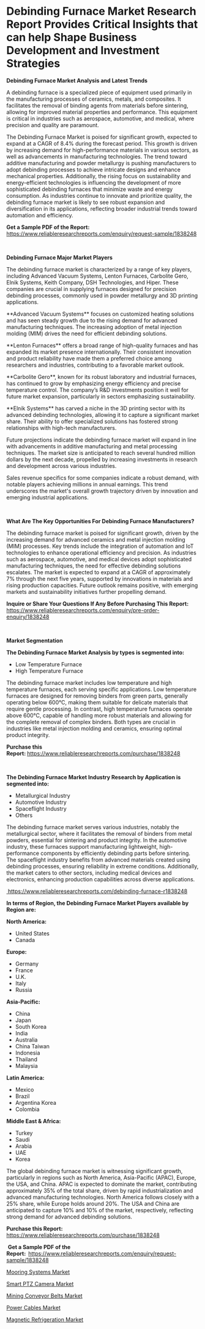 <p><h1>Debinding Furnace Market Research Report Provides Critical Insights that can help Shape Business Development and Investment Strategies</h1></p><p><strong>Debinding Furnace Market Analysis and Latest Trends</strong></p>
<p><p>A debinding furnace is a specialized piece of equipment used primarily in the manufacturing processes of ceramics, metals, and composites. It facilitates the removal of binding agents from materials before sintering, allowing for improved material properties and performance. This equipment is critical in industries such as aerospace, automotive, and medical, where precision and quality are paramount.</p><p>The Debinding Furnace Market is poised for significant growth, expected to expand at a CAGR of 8.4% during the forecast period. This growth is driven by increasing demand for high-performance materials in various sectors, as well as advancements in manufacturing technologies. The trend toward additive manufacturing and powder metallurgy is pushing manufacturers to adopt debinding processes to achieve intricate designs and enhance mechanical properties. Additionally, the rising focus on sustainability and energy-efficient technologies is influencing the development of more sophisticated debinding furnaces that minimize waste and energy consumption. As industries continue to innovate and prioritize quality, the debinding furnace market is likely to see robust expansion and diversification in its applications, reflecting broader industrial trends toward automation and efficiency.</p></p>
<p><strong>Get a Sample PDF of the Report:&nbsp;</strong> <a href="https://www.reliableresearchreports.com/enquiry/request-sample/1838248?utm_campaign=123&utm_medium=2&utm_source=Github&utm_content=ia&utm_term=11042025&utm_id=debinding-furnace">https://www.reliableresearchreports.com/enquiry/request-sample/1838248</a></p>
<p>&nbsp;</p>
<p><strong>Debinding Furnace Major Market Players</strong></p>
<p><p>The debinding furnace market is characterized by a range of key players, including Advanced Vacuum Systems, Lenton Furnaces, Carbolite Gero, Elnik Systems, Keith Company, DSH Technologies, and Hiper. These companies are crucial in supplying furnaces designed for precision debinding processes, commonly used in powder metallurgy and 3D printing applications.</p><p>**Advanced Vacuum Systems** focuses on customized heating solutions and has seen steady growth due to the rising demand for advanced manufacturing techniques. The increasing adoption of metal injection molding (MIM) drives the need for efficient debinding solutions.</p><p>**Lenton Furnaces** offers a broad range of high-quality furnaces and has expanded its market presence internationally. Their consistent innovation and product reliability have made them a preferred choice among researchers and industries, contributing to a favorable market outlook.</p><p>**Carbolite Gero**, known for its robust laboratory and industrial furnaces, has continued to grow by emphasizing energy efficiency and precise temperature control. The company’s R&D investments position it well for future market expansion, particularly in sectors emphasizing sustainability.</p><p>**Elnik Systems** has carved a niche in the 3D printing sector with its advanced debinding technologies, allowing it to capture a significant market share. Their ability to offer specialized solutions has fostered strong relationships with high-tech manufacturers.</p><p>Future projections indicate the debinding furnace market will expand in line with advancements in additive manufacturing and metal processing techniques. The market size is anticipated to reach several hundred million dollars by the next decade, propelled by increasing investments in research and development across various industries.</p><p>Sales revenue specifics for some companies indicate a robust demand, with notable players achieving millions in annual earnings. This trend underscores the market's overall growth trajectory driven by innovation and emerging industrial applications.</p></p>
<p>&nbsp;</p>
<p><strong>What Are The Key Opportunities For Debinding Furnace Manufacturers?</strong></p>
<p><p>The debinding furnace market is poised for significant growth, driven by the increasing demand for advanced ceramics and metal injection molding (MIM) processes. Key trends include the integration of automation and IoT technologies to enhance operational efficiency and precision. As industries such as aerospace, automotive, and medical devices adopt sophisticated manufacturing techniques, the need for effective debinding solutions escalates. The market is expected to expand at a CAGR of approximately 7% through the next five years, supported by innovations in materials and rising production capacities. Future outlook remains positive, with emerging markets and sustainability initiatives further propelling demand.</p></p>
<p><strong>Inquire or Share Your Questions If Any Before Purchasing This Report:</strong> <a href="https://www.reliableresearchreports.com/enquiry/pre-order-enquiry/1838248?utm_campaign=123&utm_medium=2&utm_source=Github&utm_content=ia&utm_term=11042025&utm_id=debinding-furnace">https://www.reliableresearchreports.com/enquiry/pre-order-enquiry/1838248</a></p>
<p>&nbsp;</p>
<p><strong>Market Segmentation</strong></p>
<p><strong>The Debinding Furnace Market Analysis by types is segmented into:</strong></p>
<p><ul><li>Low Temperature Furnace</li><li>High Temperature Furnace</li></ul></p>
<p><p>The debinding furnace market includes low temperature and high temperature furnaces, each serving specific applications. Low temperature furnaces are designed for removing binders from green parts, generally operating below 600°C, making them suitable for delicate materials that require gentle processing. In contrast, high temperature furnaces operate above 600°C, capable of handling more robust materials and allowing for the complete removal of complex binders. Both types are crucial in industries like metal injection molding and ceramics, ensuring optimal product integrity.</p></p>
<p><strong>Purchase this Report:&nbsp;</strong><a href="https://www.reliableresearchreports.com/purchase/1838248?utm_campaign=123&utm_medium=2&utm_source=Github&utm_content=ia&utm_term=11042025&utm_id=debinding-furnace">https://www.reliableresearchreports.com/purchase/1838248</a></p>
<p>&nbsp;</p>
<p><strong>The Debinding Furnace Market Industry Research by Application is segmented into:</strong></p>
<p><ul><li>Metallurgical Industry</li><li>Automotive Industry</li><li>Spaceflight Industry</li><li>Others</li></ul></p>
<p><p>The debinding furnace market serves various industries, notably the metallurgical sector, where it facilitates the removal of binders from metal powders, essential for sintering and product integrity. In the automotive industry, these furnaces support manufacturing lightweight, high-performance components by efficiently debinding parts before sintering. The spaceflight industry benefits from advanced materials created using debinding processes, ensuring reliability in extreme conditions. Additionally, the market caters to other sectors, including medical devices and electronics, enhancing production capabilities across diverse applications.</p></p>
<p><a href="https://www.reliableresearchreports.com/debinding-furnace-r1838248?utm_campaign=123&utm_medium=2&utm_source=Github&utm_content=ia&utm_term=11042025&utm_id=debinding-furnace">&nbsp;https://www.reliableresearchreports.com/debinding-furnace-r1838248</a></p>
<p><strong>In terms of Region, the Debinding Furnace Market Players available by Region are:</strong></p>
<p>
    <p> <strong> North America: </strong>
        <ul>
            <li>United States</li>
            <li>Canada</li>
        </ul>
        </p> 
    <p> <strong> Europe: </strong>
        <ul>
            <li>Germany</li>
            <li>France</li>
            <li>U.K.</li>
            <li>Italy</li>
            <li>Russia</li>
        </ul>
        </p> 
    <p> <strong> Asia-Pacific: </strong>
        <ul>
            <li>China</li>
            <li>Japan</li>
            <li>South Korea</li>
            <li>India</li>
            <li>Australia</li>
            <li>China Taiwan</li>
            <li>Indonesia</li>
            <li>Thailand</li>
            <li>Malaysia</li>
        </ul>
        </p> 
    <p> <strong> Latin America: </strong>
        <ul>
            <li>Mexico</li>
            <li>Brazil</li>
            <li>Argentina Korea</li>
            <li>Colombia</li>
        </ul>
        </p> 
    <p> <strong> Middle East & Africa: </strong>
        <ul>
            <li>Turkey</li>
            <li>Saudi</li>
            <li>Arabia</li>
            <li>UAE</li>
            <li>Korea</li>
        </ul>
    </p>
    </p>
<p><p>The global debinding furnace market is witnessing significant growth, particularly in regions such as North America, Asia-Pacific (APAC), Europe, the USA, and China. APAC is expected to dominate the market, contributing approximately 35% of the total share, driven by rapid industrialization and advanced manufacturing technologies. North America follows closely with a 25% share, while Europe holds around 20%. The USA and China are anticipated to capture 10% and 10% of the market, respectively, reflecting strong demand for advanced debinding solutions.</p></p>
<p><strong>Purchase this Report: </strong><a href="https://www.reliableresearchreports.com/purchase/1838248?utm_campaign=123&utm_medium=2&utm_source=Github&utm_content=ia&utm_term=11042025&utm_id=debinding-furnace">https://www.reliableresearchreports.com/purchase/1838248</a></p>
<p>&nbsp;<strong>Get a Sample PDF of the Report:&nbsp;&nbsp;</strong><a href="https://www.reliableresearchreports.com/enquiry/request-sample/1838248?utm_campaign=123&utm_medium=2&utm_source=Github&utm_content=ia&utm_term=11042025&utm_id=debinding-furnace">https://www.reliableresearchreports.com/enquiry/request-sample/1838248</a></p>
<p><strong></strong></p>
<p><p><a href="https://github.com/elvutedipela/Market-Research-Report-List-1/blob/main/mooring-systems-market.md?utm_campaign=123&utm_medium=2&utm_source=Github&utm_content=ia&utm_term=11042025&utm_id=debinding-furnace">Mooring Systems Market</a></p><p><a href="https://github.com/rosalinebhakta48/Market-Research-Report-List-1/blob/main/smart-ptz-camera-market.md?utm_campaign=123&utm_medium=2&utm_source=Github&utm_content=ia&utm_term=11042025&utm_id=debinding-furnace">Smart PTZ Camera Market</a></p><p><a href="https://github.com/hedbomkrahe/Market-Research-Report-List-1/blob/main/mining-conveyor-belts-market.md?utm_campaign=123&utm_medium=2&utm_source=Github&utm_content=ia&utm_term=11042025&utm_id=debinding-furnace">Mining Conveyor Belts Market</a></p><p><a href="https://github.com/lateshab69/Market-Research-Report-List-1/blob/main/power-cables-market.md?utm_campaign=123&utm_medium=2&utm_source=Github&utm_content=ia&utm_term=11042025&utm_id=debinding-furnace">Power Cables Market</a></p><p><a href="https://github.com/nkbaroga/Market-Research-Report-List-1/blob/main/magnetic-refrigeration-market.md?utm_campaign=123&utm_medium=2&utm_source=Github&utm_content=ia&utm_term=11042025&utm_id=debinding-furnace">Magnetic Refrigeration Market</a></p></p>